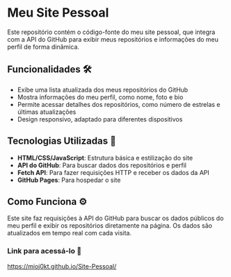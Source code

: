 # Meu Site Pessoal

Este repositório contém o código-fonte do meu site pessoal, que integra com a API do GitHub para exibir meus repositórios e informações do meu perfil de forma dinâmica.

## Funcionalidades 🛠

- Exibe uma lista atualizada dos meus repositórios do GitHub
- Mostra informações do meu perfil, como nome, foto e bio
- Permite acessar detalhes dos repositórios, como número de estrelas e últimas atualizações
- Design responsivo, adaptado para diferentes dispositivos

## Tecnologias Utilizadas 🚀

- **HTML/CSS/JavaScript**: Estrutura básica e estilização do site
- **API do GitHub**: Para buscar dados dos repositórios e perfil
- **Fetch API**: Para fazer requisições HTTP e receber os dados da API
- **GitHub Pages**: Para hospedar o site

## Como Funciona ⚙️

Este site faz requisições à API do GitHub para buscar os dados públicos do meu perfil e exibir os repositórios diretamente na página. Os dados são atualizados em tempo real com cada visita.

### Link para acessá-lo 🔗

https://mioj0kt.github.io/Site-Pessoal/

